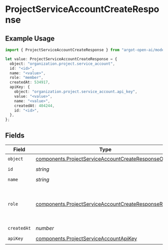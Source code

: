 # ProjectServiceAccountCreateResponse

## Example Usage

```typescript
import { ProjectServiceAccountCreateResponse } from "argot-open-ai/models/components";

let value: ProjectServiceAccountCreateResponse = {
  object: "organization.project.service_account",
  id: "<id>",
  name: "<value>",
  role: "member",
  createdAt: 534917,
  apiKey: {
    object: "organization.project.service_account.api_key",
    value: "<value>",
    name: "<value>",
    createdAt: 404244,
    id: "<id>",
  },
};
```

## Fields

| Field                                                                                                                        | Type                                                                                                                         | Required                                                                                                                     | Description                                                                                                                  |
| ---------------------------------------------------------------------------------------------------------------------------- | ---------------------------------------------------------------------------------------------------------------------------- | ---------------------------------------------------------------------------------------------------------------------------- | ---------------------------------------------------------------------------------------------------------------------------- |
| `object`                                                                                                                     | [components.ProjectServiceAccountCreateResponseObject](../../models/components/projectserviceaccountcreateresponseobject.md) | :heavy_check_mark:                                                                                                           | N/A                                                                                                                          |
| `id`                                                                                                                         | *string*                                                                                                                     | :heavy_check_mark:                                                                                                           | N/A                                                                                                                          |
| `name`                                                                                                                       | *string*                                                                                                                     | :heavy_check_mark:                                                                                                           | N/A                                                                                                                          |
| `role`                                                                                                                       | [components.ProjectServiceAccountCreateResponseRole](../../models/components/projectserviceaccountcreateresponserole.md)     | :heavy_check_mark:                                                                                                           | Service accounts can only have one role of type `member`                                                                     |
| `createdAt`                                                                                                                  | *number*                                                                                                                     | :heavy_check_mark:                                                                                                           | N/A                                                                                                                          |
| `apiKey`                                                                                                                     | [components.ProjectServiceAccountApiKey](../../models/components/projectserviceaccountapikey.md)                             | :heavy_check_mark:                                                                                                           | N/A                                                                                                                          |